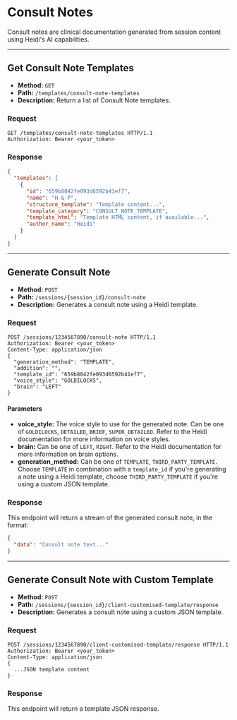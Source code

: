 # Consult Notes

Consult notes are clinical documentation generated from session content using Heidi's AI capabilities.

---

## Get Consult Note Templates

- **Method:** `GET`
- **Path:** `/templates/consult-note-templates`
- **Description:** Return a list of Consult Note templates.

### Request

```
GET /templates/consult-note-templates HTTP/1.1
Authorization: Bearer <your_token>
```

### Response

```json
{
  "templates": [
    {
      "id": "659b8042fe093d6592b41ef7",
      "name": "H & P",
      "structure_template": "Template content...",
      "template_category": "CONSULT_NOTE_TEMPLATE",
      "template_html": "Template HTML content, if available...",
      "author_name": "Heidi"
    }
  ]
}
```

---

## Generate Consult Note

- **Method:** `POST`
- **Path:** `/sessions/{session_id}/consult-note`
- **Description:** Generates a consult note using a Heidi template.

### Request

```
POST /sessions/1234567890/consult-note HTTP/1.1
Authorization: Bearer <your_token>
Content-Type: application/json
{
  "generation_method": "TEMPLATE",
  "addition": "",
  "template_id": "659b8042fe093d6592b41ef7",
  "voice_style": "GOLDILOCKS",
  "brain": "LEFT"
}
```

#### Parameters

- **voice_style:** The voice style to use for the generated note. Can be one of `GOLDILOCKS`, `DETAILED`, `BRIEF`, `SUPER_DETAILED`. Refer to the Heidi documentation for more information on voice styles.
- **brain:** Can be one of `LEFT`, `RIGHT`. Refer to the Heidi documentation for more information on brain options.
- **generation_method:** Can be one of `TEMPLATE`, `THIRD_PARTY_TEMPLATE`. Choose `TEMPLATE` in combination with a `template_id` if you're generating a note using a Heidi template, choose `THIRD_PARTY_TEMPLATE` if you're using a custom JSON template.

### Response

This endpoint will return a stream of the generated consult note, in the format:

```json
{
  "data": "Consult note text..."
}
```

---

## Generate Consult Note with Custom Template

- **Method:** `POST`
- **Path:** `/sessions/{session_id}/client-customised-template/response`
- **Description:** Generates a consult note using a custom JSON template.

### Request

```
POST /sessions/1234567890/client-customised-template/response HTTP/1.1
Authorization: Bearer <your_token>
Content-Type: application/json
{
  ...JSON template content
}
```

### Response

This endpoint will return a template JSON response.